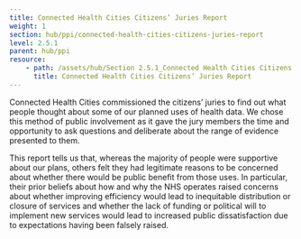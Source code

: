 ```yaml
---
title: Connected Health Cities Citizens’ Juries Report
weight: 1
section: hub/ppi/connected-health-cities-citizens-juries-report
level: 2.5.1
parent: hub/ppi
resource: 
    - path: /assets/hub/Section 2.5.1_Connected Health Cities Citizens’ Juries Report.pdf
      title: Connected Health Cities Citizens’ Juries Report
---
```


Connected Health Cities commissioned the citizens’ juries to find out what people thought about some of our planned uses of health data. We chose this method of public involvement as it gave the jury members the time and opportunity to ask questions and deliberate about the range of evidence presented  to  them.  

This report tells us that, whereas the majority of people were supportive about our plans, others felt they had legitimate reasons to be concerned about whether there would be public benefit from those uses. In particular, their prior beliefs about how and why the NHS operates raised concerns about whether improving efficiency would lead to inequitable distribution or closure of services and whether the lack of funding or political will to implement new services would lead to increased public dissatisfaction due to expectations having been falsely raised.
